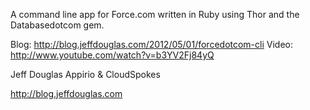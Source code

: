 A command line app for Force.com written in Ruby using Thor and the Databasedotcom gem. 

Blog: http://blog.jeffdouglas.com/2012/05/01/forcedotcom-cli
Video: http://www.youtube.com/watch?v=b3YV2Fj84yQ

Jeff Douglas
Appirio & CloudSpokes

http://blog.jeffdouglas.com